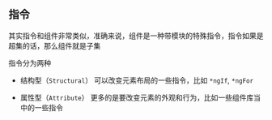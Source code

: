 ## 指令

其实指令和组件非常类似，准确来说，组件是一种带模块的特殊指令，指令如果是超集的话，那么组件就是子集

指令分为两种

* 结构型（`Structural`） 可以改变元素布局的一些指令，比如 `*ngIf`, `*ngFor`

* 属性型（`Attribute`） 更多的是要改变元素的外观和行为，比如一些组件库当中的一些指令